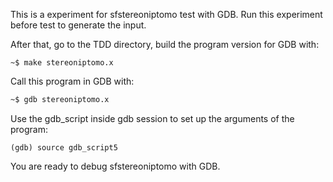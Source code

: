 This is a experiment for sfstereoniptomo test with GDB.
Run this experiment before test to generate the input.

After that, go to the TDD directory, build the program version for
GDB with:

```sg
~$ make stereoniptomo.x
```

Call this program in GDB with:

```sh
~$ gdb stereoniptomo.x
```

Use the gdb\_script inside gdb session to set up the arguments
of the program:

```
(gdb) source gdb_script5
```

You are ready to debug sfstereoniptomo with GDB.
